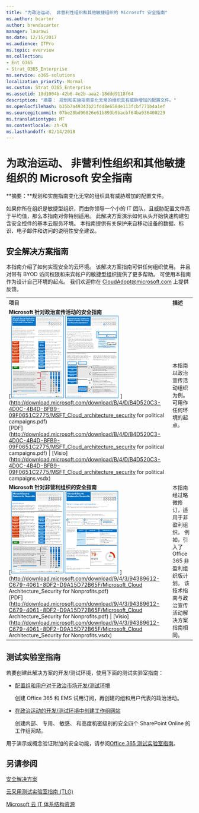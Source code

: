```yaml
---
title: "为政治运动、 非营利性组织和其他敏捷组织的 Microsoft 安全指南"
ms.author: bcarter
author: brendacarter
manager: laurawi
ms.date: 12/15/2017
ms.audience: ITPro
ms.topic: overview
ms.collection:
- Ent_O365
- Strat_O365_Enterprise
ms.service: o365-solutions
localization_priority: Normal
ms.custom: Strat_O365_Enterprise
ms.assetid: 10d1004b-42b6-4e2b-aaa2-18ddd9118f64
description: "摘要： 规划和实施指南变化无常的组织具有威胁增加的配置文件。"
ms.openlocfilehash: b35b7a49343b21fdd8e6584e113fcbf771b4a1ef
ms.sourcegitcommit: 07be28bd96826e61b893b9bacbf64ba936400229
ms.translationtype: MT
ms.contentlocale: zh-CN
ms.lasthandoff: 02/14/2018
---
```

# <a name="microsoft-security-guidance-for-political-campaigns-nonprofits-and-other-agile-organizations"></a>为政治运动、 非营利性组织和其他敏捷组织的 Microsoft 安全指南

 **摘要：**规划和实施指南变化无常的组织具有威胁增加的配置文件。
  
如果你所在组织是敏捷型组织，而由你领导一个小的 IT 团队，且威胁配置文件高于平均值，那么本指南对你特别适用。 此解决方案演示如何从头开始快速构建包含安全控件的基本云服务环境。 本指南提供有关保护来自移动设备的数据、标识、电子邮件和访问的说明性安全建议。
  
## <a name="security-solution-guidance"></a>安全解决方案指南

本指南介绍了如何实现安全的云环境。 该解决方案指南可供任何组织使用。 并且对带有 BYOD 访问权限和来宾帐户的敏捷型组织提供了更多帮助。 可使用本指南作为设计自己环境的起点。 我们欢迎你在 [CloudAdopt@microsoft.com](mailto:CloudAdopt@microsoft.com) 上提供反馈。 
  
|||
|:-----|:-----|
|**项目** <br/> |**描述** <br/> |
|**Microsoft 针对政治宣传活动的安全指南** <br/> [![设置最小海报的拇指钉子。](images/d370ce28-ca40-4930-9a2c-907312aa06c8.png)          ](http://download.microsoft.com/download/B/4/D/B4D520C3-4D0C-4B4D-BFB9-09F0651C2775/MSFT_Cloud_architecture_security for political campaigns.pdf) <br/> [PDF](http://download.microsoft.com/download/B/4/D/B4D520C3-4D0C-4B4D-BFB9-09F0651C2775/MSFT_Cloud_architecture_security for political campaigns.pdf) \| [Visio](http://download.microsoft.com/download/B/4/D/B4D520C3-4D0C-4B4D-BFB9-09F0651C2775/MSFT_Cloud_architecture_security for political campaigns.vsdx)   <br/> |本指南以政治宣传活动组织为例。 可用作任何环境的起点。  <br/> |
|**Microsoft 针对非营利组织的安全指南** <br/> [![可下载文件的 Thumnail 图像](images/e4784889-1c69-4067-9a8f-31d31d1eceea.png)          ](http://download.microsoft.com/download/9/4/3/94389612-C679-4061-8DF2-D9A15D72B65F/Microsoft_Cloud Architecture_Security for Nonprofits.pdf) <br/> [PDF](http://download.microsoft.com/download/9/4/3/94389612-C679-4061-8DF2-D9A15D72B65F/Microsoft_Cloud Architecture_Security for Nonprofits.pdf) \| [Visio](http://download.microsoft.com/download/9/4/3/94389612-C679-4061-8DF2-D9A15D72B65F/Microsoft_Cloud Architecture_Security for Nonprofits.vsdx)   <br/> |本指南经过略微修订，适用于非盈利组织。 例如，引入了 Office 365 非盈利组织版计划。 该技术指南与政治宣传活动解决方案指南相同。  <br/> |
   
## <a name="test-lab-guides"></a>测试实验室指南

若要创建此解决方案的开发/测试环境，使用下面的测试实验室指南： 
  
- [配置组和用户对于政治市场开发/测试环境](configure-groups-and-users-for-a-political-campaign-dev-test-environment.md)
    
     创建 Office 365 和 EMS 试用订阅，再创建的组和用户代表的政治活动。
    
- [在政治运动的开发/测试环境中创建工作组网站](create-team-sites-in-a-political-campaign-dev-test-environment.md)
    
    创建内部、 专用、 敏感、 和高度机密级别的安全四个 SharePoint Online 的工作组网站。
    
用于演示或概念验证附加的安全功能，请参阅[Office 365 测试实验室指南](http://aka.ms/o365tlgs)。
  
## <a name="see-also"></a>另请参阅

[安全解决方案](security-solutions.md)
  
[云采用测试实验室指南 (TLG)](cloud-adoption-test-lab-guides-tlgs.md)
  
[Microsoft 云 IT 体系结构资源](microsoft-cloud-it-architecture-resources.md)



